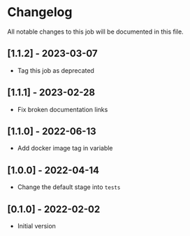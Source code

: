# Changelog
All notable changes to this job will be documented in this file.

## [1.1.2] - 2023-03-07
* Tag this job as deprecated

## [1.1.1] - 2023-02-28
* Fix broken documentation links

## [1.1.0] - 2022-06-13
* Add docker image tag in variable 

## [1.0.0] - 2022-04-14
* Change the default stage into `tests`

## [0.1.0] - 2022-02-02
* Initial version